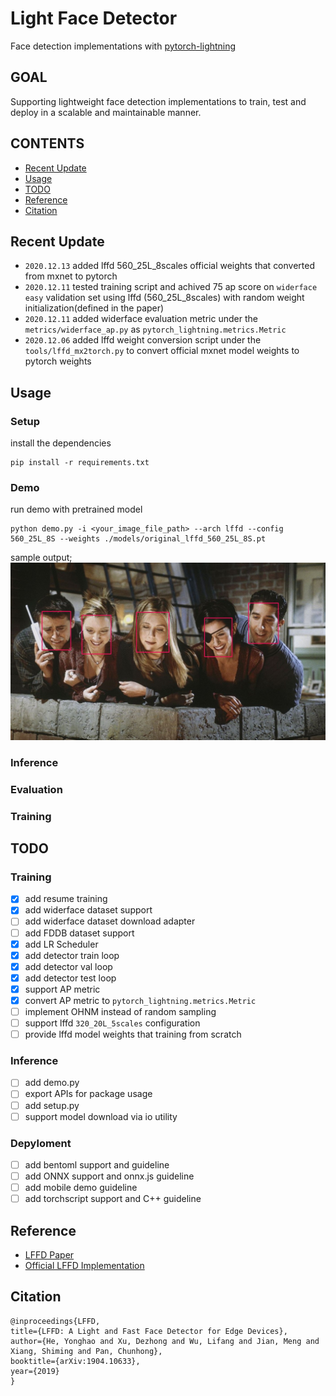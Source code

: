 # Light Face Detector
Face detection implementations with [pytorch-lightning](https://www.pytorchlightning.ai/)

## GOAL
Supporting lightweight face detection implementations to train, test and deploy in a scalable and maintainable manner.

## CONTENTS
- [Recent Update](#recent-update)
- [Usage](#usage)
- [TODO](#todo)
- [Reference](#reference)
- [Citation](#citation)

## Recent Update
* `2020.12.13` added lffd 560_25L_8scales official weights that converted from mxnet to pytorch
* `2020.12.11` tested training script and achived 75 ap score on `widerface easy` validation set using lffd (560_25L_8scales) with random weight initialization(defined in the paper)
* `2020.12.11` added widerface evaluation metric under the `metrics/widerface_ap.py` as `pytorch_lightning.metrics.Metric`
* `2020.12.06` added lffd weight conversion script under the `tools/lffd_mx2torch.py` to convert official mxnet model weights to pytorch weights

## Usage
### Setup
install the dependencies
```
pip install -r requirements.txt
```

### Demo
run demo with pretrained model
```
python demo.py -i <your_image_file_path> --arch lffd --config 560_25L_8S --weights ./models/original_lffd_560_25L_8S.pt
```
sample output;
![alt text](resources/friends.jpg)

### Inference

### Evaluation

### Training

## TODO
### Training
- [x] add resume training
- [x] add widerface dataset support
- [ ] add widerface dataset download adapter
- [ ] add FDDB dataset support
- [x] add LR Scheduler
- [x] add detector train loop
- [x] add detector val loop
- [x] add detector test loop
- [x] support AP metric
- [x] convert AP metric to `pytorch_lightning.metrics.Metric`
- [ ] implement OHNM instead of random sampling
- [ ] support lffd `320_20L_5scales` configuration
- [ ] provide lffd model weights that training from scratch

### Inference
- [ ] add demo.py
- [ ] export APIs for package usage
- [ ] add setup.py
- [ ] support model download via io utility

### Depyloment
- [ ] add bentoml support and guideline
- [ ] add ONNX support and onnx.js guideline
- [ ] add mobile demo guideline
- [ ] add torchscript support and C++ guideline

## Reference
- [LFFD Paper](https://arxiv.org/pdf/1904.10633.pdf)
- [Official LFFD Implementation](https://github.com/YonghaoHe/A-Light-and-Fast-Face-Detector-for-Edge-Devices)

## Citation
```
@inproceedings{LFFD,
title={LFFD: A Light and Fast Face Detector for Edge Devices},
author={He, Yonghao and Xu, Dezhong and Wu, Lifang and Jian, Meng and Xiang, Shiming and Pan, Chunhong},
booktitle={arXiv:1904.10633},
year={2019}
}
```